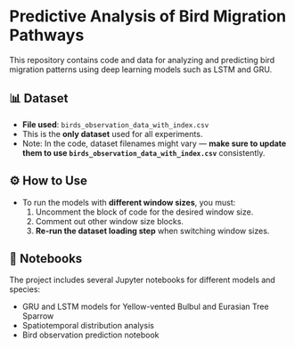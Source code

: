 # Predictive Analysis of Bird Migration Pathways

This repository contains code and data for analyzing and predicting bird migration patterns using deep learning models such as LSTM and GRU.

## 📊 Dataset

- **File used**: `birds_observation_data_with_index.csv`
- This is the **only dataset** used for all experiments.
- Note: In the code, dataset filenames might vary — **make sure to update them to use `birds_observation_data_with_index.csv`** consistently.

## ⚙️ How to Use

- To run the models with **different window sizes**, you must:
  1. Uncomment the block of code for the desired window size.
  2. Comment out other window size blocks.
  3. **Re-run the dataset loading step** when switching window sizes.

## 📁 Notebooks

The project includes several Jupyter notebooks for different models and species:
- GRU and LSTM models for Yellow-vented Bulbul and Eurasian Tree Sparrow
- Spatiotemporal distribution analysis
- Bird observation prediction notebook

